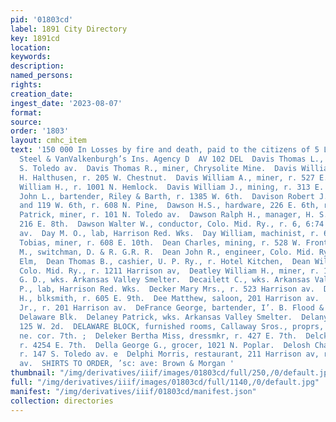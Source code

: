 ```yaml
---
pid: '01803cd'
label: 1891 City Directory
key: 1891cd
location: 
keywords: 
description: 
named_persons: 
rights: 
creation_date: 
ingest_date: '2023-08-07'
format: 
source: 
order: '1803'
layout: cmhc_item
text: '150 000 In Losses by fire and death, paid to the citizens of 5 Leadville by
  Steel & VanValkenburgh’s Ins. Agency D  AV 102 DEL  Davis Thomas L., miner, r. 158
  S. Toledo av.  Davis Thomas R., miner, Chrysolite Mine.  Davis William, teamster,
  H. Halthusen, r. 205 W. Chestnut.  Davis William A., miner, r. 527 E. 9th.  Davis
  William H., r. 1001 N. Hemlock.  Davis William J., mining, r. 313 E. 8th.  Davison
  John L., bartender, Riley & Barth, r. 1385 W. 6th.  Davison Robert J., livery, 117
  and 119 W. 6th, r. 608 N. Pine,  Dawson H.S., hardware, 226 E. 6th, r. 216 E. 8th.  Dawson
  Patrick, miner, r. 101 N. Toledo av.  Dawson Ralph H., manager, H. S. Dawson, r.
  216 E. 8th.  Dawson Walter W., conductor, Colo. Mid. Ry., r. 6, 6:74 Har- rison
  av.  Day M. O., lab, Harrison Red. Wks.  Day William, machinist, r. 610 W. Elm.  Deam
  Tobias, miner, r. 608 E. 10th.  Dean Charles, mining, r. 528 W. Front.  Dean H.
  M., switchman, D. & R. G.R. R.  Dean John R., engineer, Colo. Mid. Ry., r. 310 W.
  Elm,  Dean Thomas B., cashier, U. P. Ry., r. Hotel Kitchen,  Dean William E., fireman,
  Colo. Mid. Ry., r. 1211 Harrison av,  Deatley William H., miner, r. 112 W. 4th.  DeBonville
  G. D., wks. Arkansas Valley Smelter.  Decailett C., wks. Arkansas Valley Smelter.  Decailett
  P., lab, Harrison Red. Wks.  Decker Mary Mrs., r. 523 Harrison av.  Dedrick John
  H., blksmith, r. 605 E. 9th.  Dee Matthew, saloon, 201 Harrison av.  Dee Matthew
  Jr., r. 201 Harrison av.  DeFrance George, bartender, I’. B. Flood & Co., r. 46
  Delaware Blk.  Delaney Patrick, wks. Arkansas Valley Smelter.  Delany Keren, r.
  125 W. 2d.  DELAWARE BLOCK, furnished rooms, Callaway Sros., proprs, Harrison av.
  ne. cor. 7th. ;  Deleker Bertha Miss, dressmkr, r. 427 E. 7th.  Delcker Fred., mining,
  r. 4254 E. 7th.  Della George G., grocer, 1021 N. Poplar.  Delosh Charles, roaster,
  r. 147 S. Toledo av. e  Delphi Morris, restaurant, 211 Harrison av, r. 219 Harrison
  av.  SHIRTS TO ORDER, ’sc: ave: Brown & Morgan '
thumbnail: "/img/derivatives/iiif/images/01803cd/full/250,/0/default.jpg"
full: "/img/derivatives/iiif/images/01803cd/full/1140,/0/default.jpg"
manifest: "/img/derivatives/iiif/01803cd/manifest.json"
collection: directories
---
```


